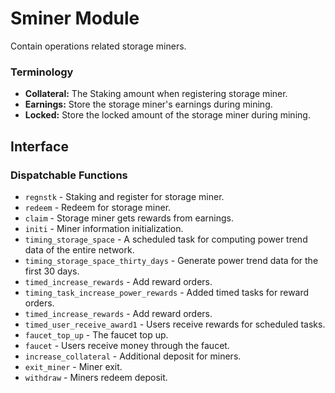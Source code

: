 # Sminer Module

Contain operations related storage miners.

### Terminology

* **Collateral:** The Staking amount when registering storage miner.
* **Earnings:** Store the storage miner's earnings during mining.
* **Locked:** Store the locked amount of the storage miner during mining.

## Interface

### Dispatchable Functions

* `regnstk` - Staking and register for storage miner.
* `redeem` - Redeem for storage miner.
* `claim` - Storage miner gets rewards from earnings.
* `initi` - Miner information initialization.
* `timing_storage_space` - A scheduled task for computing power trend data of the entire network.
* `timing_storage_space_thirty_days` - Generate power trend data for the first 30 days.
* `timed_increase_rewards` - Add reward orders.
* `timing_task_increase_power_rewards` - Added timed tasks for reward orders.
* `timed_increase_rewards` - Add reward orders.
* `timed_user_receive_award1` - Users receive rewards for scheduled tasks.
* `faucet_top_up` - The faucet top up.
* `faucet` - Users receive money through the faucet.
* `increase_collateral` - Additional deposit for miners.
* `exit_miner` - Miner exit.
* `withdraw` - Miners redeem deposit.
